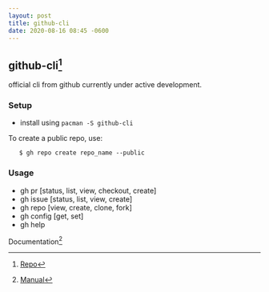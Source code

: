 ```yaml
---
layout: post
title: github-cli
date: 2020-08-16 08:45 -0600
---
```

 ## github-cli[^1]
 
 [^1]: [Repo](https://github.com/cli/cli)
 
 official cli from github currently under active development.
 
 ### Setup
 
 - install using `pacman -S github-cli`
 
 To create a public repo, use:
 ```shell
    $ gh repo create repo_name --public
 ```
 
 ### Usage
 
 - gh pr [status, list, view, checkout, create]
 - gh issue [status, list, view, create]
 - gh repo [view, create, clone, fork]
 - gh config [get, set]
 - gh help
 
 Documentation[^2]
 
 [^2]: [Manual](https://cli.github.com/manual/)
